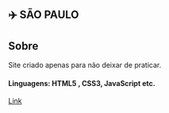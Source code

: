 ## ✈️ SÃO PAULO

 ## Sobre
 
Site criado apenas para não deixar de praticar.

#### Linguagens: HTML5 , CSS3, JavaScript etc.

[Link](https://lipzdev.github.io/SaoPaulo-Site/)


